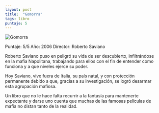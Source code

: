 ```yaml
---
layout: post
title:  "Gomorra"
tags: libro
puntaje: 5
---
```


![Gomorra](https://www.pasajeslibros.com/static/img/portadas/_visd_0001JPG09TS8.jpg)

Puntaje: 5/5 
Año: 2006
Director: Roberto Saviano

Roberto Saviano puso en peligró su vida de ser descubierto, infiltrándose en la mafia Napolitana, trabajando para ellos con el fin de entender como funciona y a que niveles ejerce su poder. 

Hoy Saviano, vive fuera de Italia, su país natal, y con protección permanente debido a que, gracias a su investigación, se logró desarmar esta agrupación mafiosa.

Un libro que no le hace falta recurrir a la fantasía para mantenerte expectante y darse uno cuenta que muchas de las famosas películas de mafia no distan tanto de la realidad.



